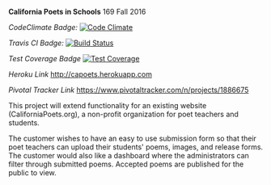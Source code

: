 **California Poets in Schools**
169 Fall 2016

*CodeClimate Badge:*
[![Code Climate](https://codeclimate.com/github/linanc/CApoets/badges/gpa.svg)](https://codeclimate.com/github/linanc/CApoets)

<!--*CodeClimate Badge Sum2017:*-->
<!--![Code Climate](https://codeclimate.com/github/jazhao1/CApoet/badges/gpa.svg)](https://codeclimate.com/github/jazhao1/CApoets)-->

*Travis CI Badge:*
[![Build Status](https://travis-ci.org/linanc/CApoets.svg?branch=master)](https://travis-ci.org/linanc/CApoets)

<!--*Travis CI Badge Sum2017:*-->
<!--[![Build Status](https://travis-ci.org/jazhao1/CApoebundlets.svg?branch=master](https://travis-ci.org/jazhao1/CApoets)-->


*Test Coverage Badge*
[![Test Coverage](https://codeclimate.com/github/linanc/CApoets/badges/coverage.svg)](https://codeclimate.com/github/linanc/CApoets/coverage)

<!--*Test Coverage Badge Sum2017*-->
<!--[![Test Coverage](https://codeclimate.com/github/jazhao1/CApoet/badges/coverage.svg)](https://codeclimate.com/github/jazhao1/CApoet/coverage)-->

*Heroku Link*
http://capoets.herokuapp.com

*Pivotal Tracker Link*
https://www.pivotaltracker.com/n/projects/1886675


This project will extend functionality for an existing website (CaliforniaPoets.org),
a non-profit organization for poet teachers and students. 

The customer wishes to have an easy to use submission form so that their poet teachers can upload their students' poems, images, and release forms. 
The customer would also like a dashboard where the administrators can filter through
submitted poems. Accepted poems are published for the public to view. 